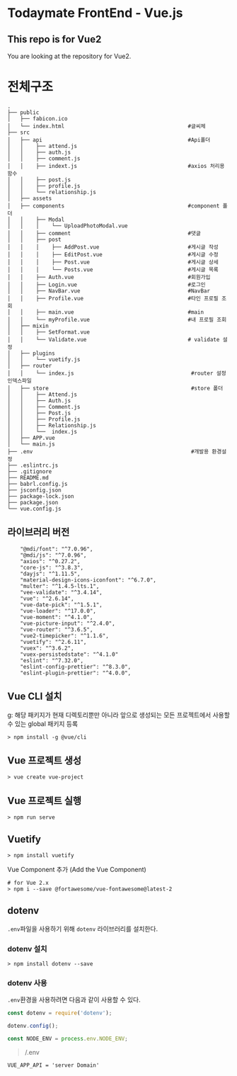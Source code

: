 # Todaymate FrontEnd - Vue.js

## This repo is for Vue2
You are looking at the repository for Vue2.

# 전체구조
```
.
├── public
│   ├── fabicon.ico
│   └── index.html                                       #글씨체 
├── src
│   ├── api                                              #Api폴더
│   │    ├── attend.js
│   │    ├── auth.js
│   │    ├── comment.js
│   │    ├── indext.js                                   #axios 처리용 함수
│   │    ├── post.js
│   │    ├── profile.js
│   │    └── relationship.js
│   ├── assets
│   ├── components                                       #component 폴더
│   │    ├── Modal
│   │    │    └── UploadPhotoModal.vue
│   │    ├── comment                                     #댓글 
│   │    ├── post
│   │    │    ├── AddPost.vue                            #게시글 작성 
│   │    │    ├── EditPost.vue                           #게시글 수정 
│   │    │    ├── Post.vue                               #게시글 상세 
│   │    │    └── Posts.vue                              #게시글 목록 
│   │    ├── Auth.vue                                    #회원가입 
│   │    ├── Login.vue                                   #로그인 
│   │    ├── NavBar.vue                                  #NavBar
│   │    ├── Profile.vue                                 #타인 프로필 조회 
│   │    ├── main.vue                                    #main 
│   │    └── myProfile.vue                               #내 프로필 조회 
│   ├── mixin
│   │    ├── SetFormat.vue
│   │    └── Validate.vue                                # validate 설정
│   ├── plugins
│   │    └── vuetify.js
│   ├── router
│   │    └── index.js                                     #router 설정 인덱스파일
│   ├── store                                             #store 폴더
│   │    ├── Attend.js                     
│   │    ├── Auth.js
│   │    ├── Comment.js
│   │    ├── Post.js
│   │    ├── Profile.js
│   │    ├── Relationship.js
│   │    └──  index.js
│   ├── APP.vue
│   └── main.js                         
├── .env                                                  #개발용 환경설정
├── .eslintrc.js                  
├── .gitignore
├── README.md
├── babrl.config.js
├── jsconfig.json                          
├── package-lock.json
├── package.json
└── vue.config.js
```


## 라이브러리 버전
```
    "@mdi/font": "^7.0.96",
    "@mdi/js": "^7.0.96",
    "axios": "^0.27.2",
    "core-js": "^3.8.3",
    "dayjs": "^1.11.5",
    "material-design-icons-iconfont": "^6.7.0",
    "multer": "^1.4.5-lts.1",
    "vee-validate": "^3.4.14",
    "vue": "^2.6.14",
    "vue-date-pick": "^1.5.1",
    "vue-loader": "^17.0.0",
    "vue-moment": "^4.1.0",
    "vue-picture-input": "^2.4.0",
    "vue-router": "^3.6.5",
    "vue2-timepicker": "^1.1.6",
    "vuetify": "^2.6.11",
    "vuex": "^3.6.2",
    "vuex-persistedstate": "^4.1.0"
    "eslint": "^7.32.0",
    "eslint-config-prettier": "^8.3.0",
    "eslint-plugin-prettier": "^4.0.0",
```

## Vue CLI 설치
g: 해당 패키지가 현재 디렉토리뿐만 아니라 앞으로 생성되는 모든 프로젝트에서 사용할 수 있는 global 패키지 등록

```console
> npm install -g @vue/cli
```

## Vue 프로젝트 생성
```console
> vue create vue-project 
```

## Vue 프로젝트 실행
```console
> npm run serve 
```

## Vuetify 
```console
> npm install vuetify
```

Vue Component 추가 (Add the Vue Component)
```console
# for Vue 2.x
> npm i --save @fortawesome/vue-fontawesome@latest-2
```


## dotenv
`.env`파일을 사용하기 위해 `dotenv` 라이브러리를 설치한다.

### dotenv 설치
```console
> npm install dotenv --save
```

### dotenv 사용
`.env`환경을 사용하려면 다음과 같이 사용할 수 있다.
```javascript
const dotenv = require('dotenv');

dotenv.config();

const NODE_ENV = process.env.NODE_ENV;
```

> /.env
```
VUE_APP_API = 'server Domain'
```
